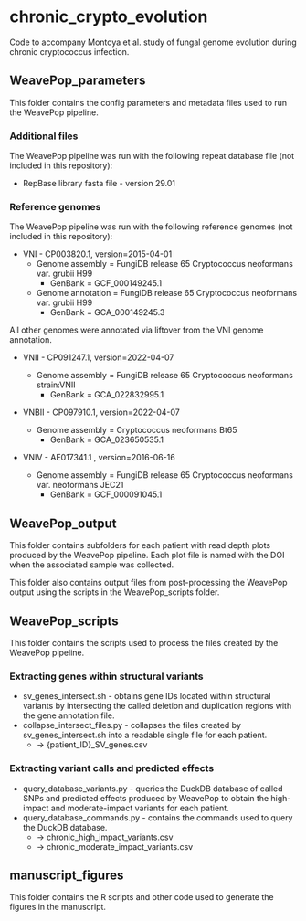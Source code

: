 # chronic_crypto_evolution
Code to accompany Montoya et al. study of fungal genome evolution during chronic cryptococcus infection.


## WeavePop_parameters
This folder contains the config parameters and metadata files used to run the WeavePop pipeline.

### Additional files
The WeavePop pipeline was run with the following repeat database file (not included in this repository):
- RepBase library fasta file - version 29.01

### Reference genomes
The WeavePop pipeline was run with the following reference genomes (not included in this repository):
* VNI - CP003820.1, version=2015-04-01 
    - Genome assembly = FungiDB release 65 Cryptococcus neoformans var. grubii H99 
        - GenBank = GCF_000149245.1 
    - Genome annotation = FungiDB release 65 Cryptococcus neoformans var. grubii H99 
        - GenBank = GCA_000149245.3

All other genomes were annotated via liftover from the VNI genome annotation.

* VNII - CP091247.1, version=2022-04-07
    - Genome assembly = FungiDB release 65 Cryptococcus neoformans strain:VNII
        - GenBank = GCA_022832995.1

* VNBII - CP097910.1, version=2022-04-07
    - Genome assembly = Cryptococcus neoformans Bt65
        - GenBank = GCA_023650535.1

* VNIV - AE017341.1 , version=2016-06-16 
    - Genome assembly = FungiDB release 65 Cryptococcus neoformans var. neoformans JEC21
        - GenBank = GCF_000091045.1


## WeavePop_output
This folder contains subfolders for each patient with read depth plots produced by the WeavePop pipeline. Each plot file is named with the DOI when the associated sample was collected. 

This folder also contains output files from post-processing the WeavePop output using the scripts in the WeavePop_scripts folder.


## WeavePop_scripts
This folder contains the scripts used to process the files created by the WeavePop pipeline. 

### Extracting genes within structural variants
* sv_genes_intersect.sh - obtains gene IDs located within structural variants by intersecting the called deletion and duplication regions with the gene annotation file.
* collapse_intersect_files.py - collapses the files created by sv_genes_intersect.sh into a readable single file for each patient.
    * -> {patient_ID}_SV_genes.csv

### Extracting variant calls and predicted effects
* query_database_variants.py - queries the DuckDB database of called SNPs and predicted effects produced by WeavePop to obtain the high-impact and moderate-impact variants for each patient.
* query_database_commands.py - contains the commands used to query the DuckDB database.
    * -> chronic_high_impact_variants.csv
    * -> chronic_moderate_impact_variants.csv

## manuscript_figures
This folder contains the R scripts and other code used to generate the figures in the manuscript.

